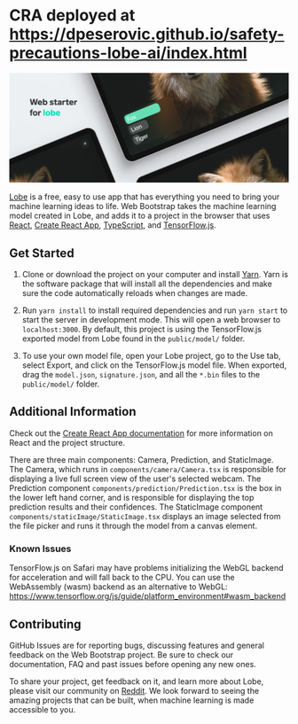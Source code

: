 # CRA deployed at https://dpeserovic.github.io/safety-precautions-lobe-ai/index.html

![Web Bootstrap header](assets/header.jpg)

[Lobe](http://lobe.ai/) is a free, easy to use app that has everything you need to bring your machine learning ideas to life.
Web Bootstrap takes the machine learning model created in Lobe, and adds it to a project in the browser that uses
[React](https://reactjs.org), [Create React App](https://github.com/facebook/create-react-app), [TypeScript](https://www.typescriptlang.org/), and [TensorFlow.js](https://www.tensorflow.org/js).

## Get Started

1. Clone or download the project on your computer and install [Yarn](https://yarnpkg.com/). Yarn is the software package that will install all the dependencies and make sure the code automatically reloads when changes are made.

2. Run `yarn install` to install required dependencies and run `yarn start` to start the server in development mode. This will open a web browser to
`localhost:3000`. By default, this project is using the TensorFlow.js exported model from Lobe found in the `public/model/` folder.

3. To use your own model file, open your Lobe project, go to the Use tab, select Export, and click on the TensorFlow.js model file. 
When exported, drag the `model.json`, `signature.json`, and all the `*.bin` files to the `public/model/` folder.

## Additional Information

Check out the [Create React App documentation](https://create-react-app.dev/docs/getting-started)
for more information on React and the project structure.

There are three main components: Camera, Prediction, and StaticImage. 
The Camera, which runs in `components/camera/Camera.tsx` is responsible for displaying a live full screen view of the user's selected webcam. 
The Prediction component `components/prediction/Prediction.tsx` is the box in the lower left hand corner, and is responsible for displaying the top prediction results and their confidences.
The StaticImage component `components/staticImage/StaticImage.tsx` displays an image selected from the file picker and runs it through the model from a canvas element.

### Known Issues
TensorFlow.js on Safari may have problems initializing the WebGL backend for acceleration and will fall back to the CPU.
You can use the WebAssembly (wasm) backend as an alternative to WebGL: 
https://www.tensorflow.org/js/guide/platform_environment#wasm_backend

## Contributing

GitHub Issues are for reporting bugs, discussing features and general feedback on the Web Bootstrap project. Be sure to check our documentation, FAQ and past issues before opening any new ones.

To share your project, get feedback on it, and learn more about Lobe, please visit our community on [Reddit](https://www.reddit.com/r/Lobe/). 
We look forward to seeing the amazing projects that can be built, when machine learning is made accessible to you.
